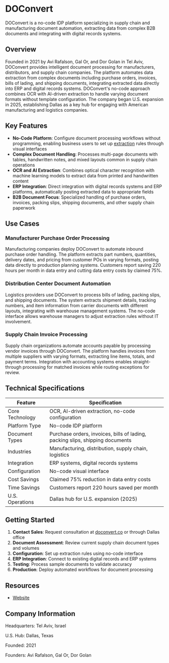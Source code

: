 # DOConvert

DOConvert is a no-code IDP platform specializing in supply chain and manufacturing document automation, extracting data from complex B2B documents and integrating with digital records systems.

## Overview

Founded in 2021 by Avi Rafalson, Gal Or, and Dor Golan in Tel Aviv, DOConvert provides intelligent document processing for manufacturers, distributors, and supply chain companies. The platform automates data extraction from complex documents including purchase orders, invoices, bills of lading, and shipping documents, integrating extracted data directly into ERP and digital records systems. DOConvert's no-code approach combines OCR with AI-driven extraction to handle varying document formats without template configuration. The company began U.S. expansion in 2025, establishing Dallas as a key hub for engaging with American manufacturing and logistics companies.

## Key Features

- **No-Code Platform**: Configure document processing workflows without programming, enabling business users to set up [extraction](../../capabilities/extraction/index.md) rules through visual interfaces
- **Complex Document Handling**: Processes multi-page documents with tables, handwritten notes, and mixed layouts common in supply chain operations
- **OCR and AI Extraction**: Combines optical character recognition with machine learning models to extract data from printed and handwritten content
- **ERP Integration**: Direct integration with digital records systems and ERP platforms, automatically posting extracted data to appropriate fields
- **B2B Document Focus**: Specialized handling of purchase orders, invoices, packing slips, shipping documents, and other supply chain paperwork

## Use Cases

### Manufacturer Purchase Order Processing
Manufacturing companies deploy DOConvert to automate inbound purchase order handling. The platform extracts part numbers, quantities, delivery dates, and pricing from customer POs in varying formats, posting data directly to production planning systems. Customers report saving 220 hours per month in data entry and cutting data entry costs by claimed 75%.

### Distribution Center Document Automation
Logistics providers use DOConvert to process bills of lading, packing slips, and shipping documents. The system extracts shipment details, tracking numbers, and item information from carrier documents with different layouts, integrating with warehouse management systems. The no-code interface allows warehouse managers to adjust extraction rules without IT involvement.

### Supply Chain Invoice Processing
Supply chain organizations automate accounts payable by processing vendor invoices through DOConvert. The platform handles invoices from multiple suppliers with varying formats, extracting line items, totals, and payment terms. Integration with accounting systems enables straight-through processing for matched invoices while routing exceptions for review.

## Technical Specifications

| Feature | Specification |
|---------|---------------|
| Core Technology | OCR, AI-driven extraction, no-code configuration |
| Platform Type | No-code IDP platform |
| Document Types | Purchase orders, invoices, bills of lading, packing slips, shipping documents |
| Industries | Manufacturing, distribution, supply chain, logistics |
| Integration | ERP systems, digital records systems |
| Configuration | No-code visual interface |
| Cost Savings | Claimed 75% reduction in data entry costs |
| Time Savings | Customers report 220 hours saved per month |
| U.S. Operations | Dallas hub for U.S. expansion (2025) |

## Getting Started

1. **Contact Sales**: Request consultation at [doconvert.co](https://doconvert.co/) or through Dallas office
2. **Document Assessment**: Review current supply chain document types and volumes
3. **Configuration**: Set up extraction rules using no-code interface
4. **ERP Integration**: Connect to existing digital records and ERP systems
5. **Testing**: Process sample documents to validate accuracy
6. **Production**: Deploy automated workflows for document processing

## Resources

- [Website](https://doconvert.co)

## Company Information

Headquarters: Tel Aviv, Israel

U.S. Hub: Dallas, Texas

Founded: 2021

Founders: Avi Rafalson, Gal Or, Dor Golan 